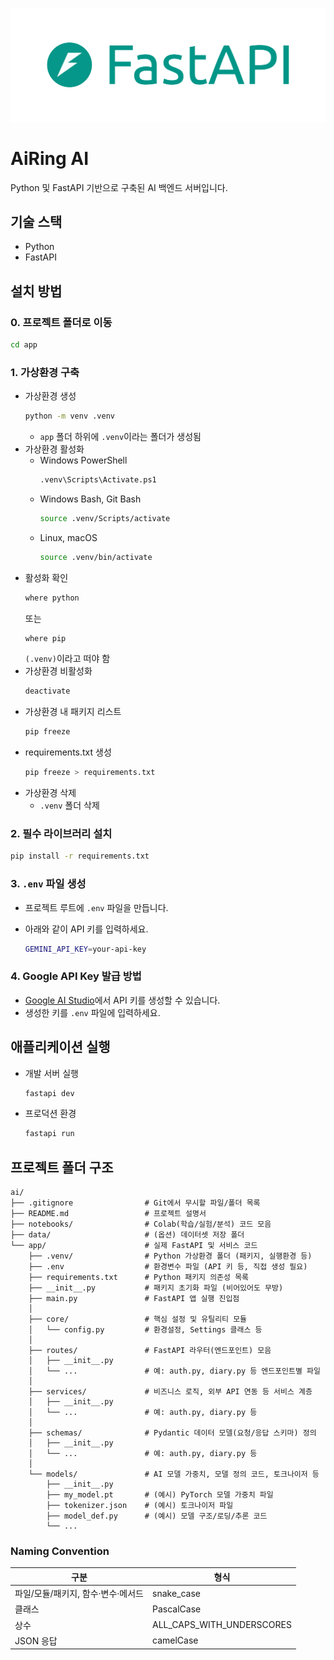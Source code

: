 <p align="center">
  <a href="https://fastapi.tiangolo.com/ko/" target="blank"><img src="https://github.com/fastapi/fastapi/blob/master/docs/en/docs/img/logo-margin/logo-teal.svg" alt="FastAPI Logo" /></a>
</p>

# AiRing AI

Python 및 FastAPI 기반으로 구축된 AI 백엔드 서버입니다.

## 기술 스택

-   Python
-   FastAPI

## 설치 방법

### 0. 프로젝트 폴더로 이동

```bash
cd app
```

### 1. 가상환경 구축

-   가상환경 생성
    ```bash
    python -m venv .venv
    ```
    -   `app` 폴더 하위에 `.venv`이라는 폴더가 생성됨
-   가상환경 활성화
    -   Windows PowerShell
        ```bash
        .venv\Scripts\Activate.ps1
        ```
    -   Windows Bash, Git Bash
        ```bash
        source .venv/Scripts/activate
        ```
    -   Linux, macOS
        ```bash
        source .venv/bin/activate
        ```
-   활성화 확인
    ```bash
    where python
    ```
    또는
    ```bash
    where pip
    ```
    `(.venv)`이라고 떠야 함
-   가상환경 비활성화
    ```bash
    deactivate
    ```
-   가상환경 내 패키지 리스트
    ```bash
    pip freeze
    ```
-   requirements.txt 생성
    ```bash
    pip freeze > requirements.txt
    ```
-   가상환경 삭제
    -   `.venv` 폴더 삭제

### 2. 필수 라이브러리 설치

```bash
pip install -r requirements.txt
```

### 3. `.env` 파일 생성

-   프로젝트 루트에 `.env` 파일을 만듭니다.
-   아래와 같이 API 키를 입력하세요.

    ```bash
    GEMINI_API_KEY=your-api-key
    ```

### 4. Google API Key 발급 방법

-   [Google AI Studio](https://aistudio.google.com/app/apikey)에서 API 키를 생성할 수 있습니다.
-   생성한 키를 `.env` 파일에 입력하세요.

## 애플리케이션 실행

-   개발 서버 실행
    ```bash
    fastapi dev
    ```
-   프로덕션 환경
    ```bash
    fastapi run
    ```

## 프로젝트 폴더 구조

```
ai/
├── .gitignore                # Git에서 무시할 파일/폴더 목록
├── README.md                 # 프로젝트 설명서
├── notebooks/                # Colab(학습/실험/분석) 코드 모음
├── data/                     # (옵션) 데이터셋 저장 폴더
└── app/                      # 실제 FastAPI 및 서비스 코드
    ├── .venv/                # Python 가상환경 폴더 (패키지, 실행환경 등)
    ├── .env                  # 환경변수 파일 (API 키 등, 직접 생성 필요)
    ├── requirements.txt      # Python 패키지 의존성 목록
    ├── __init__.py           # 패키지 초기화 파일 (비어있어도 무방)
    ├── main.py               # FastAPI 앱 실행 진입점
    │
    ├── core/                 # 핵심 설정 및 유틸리티 모듈
    │   └── config.py         # 환경설정, Settings 클래스 등
    │
    ├── routes/               # FastAPI 라우터(엔드포인트) 모음
    │   ├── __init__.py
    │   └── ...               # 예: auth.py, diary.py 등 엔드포인트별 파일
    │
    ├── services/             # 비즈니스 로직, 외부 API 연동 등 서비스 계층
    │   ├── __init__.py
    │   └── ...               # 예: auth.py, diary.py 등
    │
    ├── schemas/              # Pydantic 데이터 모델(요청/응답 스키마) 정의
    │   ├── __init__.py
    │   └── ...               # 예: auth.py, diary.py 등
    │
    └── models/               # AI 모델 가중치, 모델 정의 코드, 토크나이저 등
        ├── __init__.py
        ├── my_model.pt       # (예시) PyTorch 모델 가중치 파일
        ├── tokenizer.json    # (예시) 토크나이저 파일
        ├── model_def.py      # (예시) 모델 구조/로딩/추론 코드
        └── ...
```

### Naming Convention

| 구분                               | 형식                      |
| ---------------------------------- | ------------------------- |
| 파일/모듈/패키지, 함수·변수·메서드 | snake_case                |
| 클래스                             | PascalCase                |
| 상수                               | ALL_CAPS_WITH_UNDERSCORES |
| JSON 응답                          | camelCase                 |
